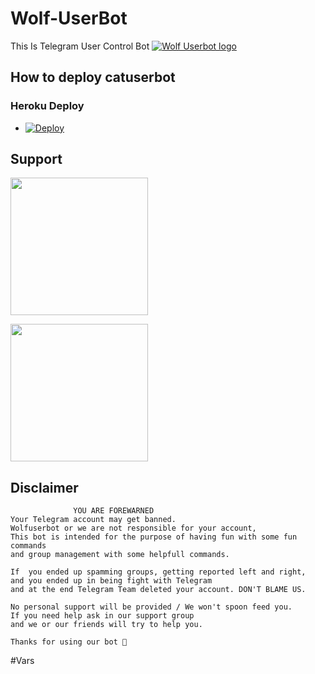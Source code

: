 # Wolf-UserBot
This Is Telegram User Control Bot
[![Wolf Userbot logo](https://telegra.ph/file/62ebe06cfa510c1904fe1.jpg)](https://dashboard.heroku.com/new?button-url=https://github.com/ansiltech/Wolf-UserBot)



## How to deploy catuserbot
### Heroku Deploy
  - [![Deploy](https://www.herokucdn.com/deploy/button.svg)](https://heroku.com/deploy?template=https://github.com/ansiltech/Wolf-UserBot.git)



## Support
   <a href="t.me/ansiltechteam"><img src="https://img.shields.io/badge/Channel%20Support%3F-yes-green?&style=flat-square?&logo=telegram" width=220px></a></p>
   <a href="t.me/ansiltechsupport"><img src="https://img.shields.io/badge/Group%20Support%3F-yes-green?&style=flat-square?&logo=telegram" width=220px></a></p>
   
   
## Disclaimer

```
              YOU ARE FOREWARNED
Your Telegram account may get banned.   
Wolfuserbot or we are not responsible for your account, 
This bot is intended for the purpose of having fun with some fun commands 
and group management with some helpfull commands.

If  you ended up spamming groups, getting reported left and right, 
and you ended up in being fight with Telegram 
and at the end Telegram Team deleted your account. DON'T BLAME US.

No personal support will be provided / We won't spoon feed you. 
If you need help ask in our support group 
and we or our friends will try to help you.

Thanks for using our bot 🐺
```
#Vars
